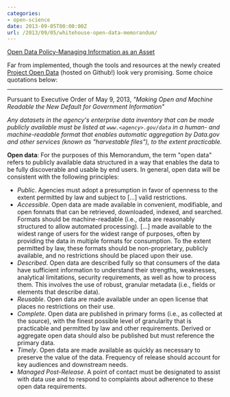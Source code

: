 ```yaml
---
categories:
- open-science
date: 2013-09-05T00:00:00Z
url: /2013/09/05/whitehouse-open-data-memorandum/
---
```


[Open Data Policy-Managing Information as an Asset](http://www.whitehouse.gov/sites/default/files/omb/memoranda/2013/m-13-13.pdf)

Far from implemented, though the tools and resources at the newly created [Project Open Data](http://project-open-data.github.io) (hosted on Github!) look very promising.  Some choice quotations below: 

-----------------

Pursuant to Executive Order of May 9, 2013, _"Making Open and Machine Readable the New  Default for Government Information"_


_Any datasets in the agency's enterprise data inventory that can be made publicly available must be listed at `www.<agency>.gov/data` in a 
human- and machine-readable format that enables automatic aggregation by Data.gov and other services (known as "harvestable files"), to the extent practicable._


__Open data__: For the purposes of this Memorandum, the term "open data" refers to publicly available data 
structured in a way that enables the data to be fully discoverable and usable by end users. In general, 
open data will be consistent with the following principles: 

* _Public_. Agencies must adopt a presumption in favor of openness to the extent permitted by law and subject to [...] valid restrictions. 
* _Accessible_. Open data are made available in convenient, modifiable, and open fonnats that can be 
retrieved, downloaded, indexed, and searched. Formats should be machine-readable (i.e., data are 
reasonably structured to allow automated processing). [...] made available to the widest range of users for 
the widest range of purposes, often by providing the data in multiple formats for consumption. To the 
extent permitted by law, these formats should be non-proprietary, publicly available, and no 
restrictions should be placed upon their use. 
* _Described_. Open data are described fully so that consumers of the data have sufficient information to 
understand their strengths, weaknesses, analytical limitations, security requirements, as well as how 
to process them. This involves the use of robust, granular metadata (i.e., fields or elements that 
describe data). 
* _Reusable_. Open data are made available under an open license that places no restrictions on their use. 
* _Complete_. Open data are published in primary forms (i.e., as collected at the source), with the finest 
possible level of granularity that is practicable and permitted by law and other requirements. Derived 
or aggregate open data should also be published but must reference the primary data. 
* _Timely_. Open data are made available as quickly as necessary to preserve the value of the data. 
Frequency of release should account for key audiences and downstream needs. 
* _Managed Post-Release_. A point of contact must be designated to assist with data use and to respond 
to complaints about adherence to these open data requirements. 
